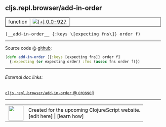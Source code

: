## cljs.repl.browser/add-in-order



 <table border="1">
<tr>
<td>function</td>
<td><a href="https://github.com/cljsinfo/cljs-api-docs/tree/0.0-927"><img valign="middle" alt="[+] 0.0-927" title="Added in 0.0-927" src="https://img.shields.io/badge/+-0.0--927-lightgrey.svg"></a> </td>
</tr>
</table>


 <samp>
(__add-in-order__ {:keys \[expecting fns\]} order f)<br>
</samp>

---







Source code @ [github](https://github.com/clojure/clojurescript/blob/r2496/src/clj/cljs/repl/browser.clj#L125-L126):

```clj
(defn add-in-order [{:keys [expecting fns]} order f]
  {:expecting (or expecting order) :fns (assoc fns order f)})
```

<!--
Repo - tag - source tree - lines:

 <pre>
clojurescript @ r2496
└── src
    └── clj
        └── cljs
            └── repl
                └── <ins>[browser.clj:125-126](https://github.com/clojure/clojurescript/blob/r2496/src/clj/cljs/repl/browser.clj#L125-L126)</ins>
</pre>

-->

---



###### External doc links:

[`cljs.repl.browser/add-in-order` @ crossclj](http://crossclj.info/fun/cljs.repl.browser/add-in-order.html)<br>

---

 <table>
<tr><td>
<img valign="middle" align="right" width="48px" src="http://i.imgur.com/Hi20huC.png">
</td><td>
Created for the upcoming ClojureScript website.<br>
[edit here] | [learn how]
</td></tr></table>

[edit here]:https://github.com/cljsinfo/cljs-api-docs/blob/master/cljsdoc/cljs.repl.browser/add-in-order.cljsdoc
[learn how]:https://github.com/cljsinfo/cljs-api-docs/wiki/cljsdoc-files

<!--

This information was too distracting to show to readers, but I'll leave it
commented here since it is helpful to:

- pretty-print the data used to generate this document
- and show how to retrieve that data



The API data for this symbol:

```clj
{:ns "cljs.repl.browser",
 :name "add-in-order",
 :type "function",
 :signature ["[{:keys [expecting fns]} order f]"],
 :source {:code "(defn add-in-order [{:keys [expecting fns]} order f]\n  {:expecting (or expecting order) :fns (assoc fns order f)})",
          :title "Source code",
          :repo "clojurescript",
          :tag "r2496",
          :filename "src/clj/cljs/repl/browser.clj",
          :lines [125 126]},
 :full-name "cljs.repl.browser/add-in-order",
 :full-name-encode "cljs.repl.browser/add-in-order",
 :history [["+" "0.0-927"]]}

```

Retrieve the API data for this symbol:

```clj
;; from Clojure REPL
(require '[clojure.edn :as edn])
(-> (slurp "https://raw.githubusercontent.com/cljsinfo/cljs-api-docs/catalog/cljs-api.edn")
    (edn/read-string)
    (get-in [:symbols "cljs.repl.browser/add-in-order"]))
```

-->
